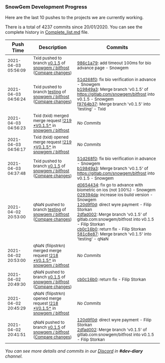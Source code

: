 
### SnowGem Development Progress

Here are the last 10 pushes to the projects we are currently working.

There is a total of 4237 commits since 20/01/2020. You can see the complete history in
 [Complete_list.md](Complete_list.md) file.

| Push Time | Description | Commits |
| --- | --- | --- |
| <sub>2021-04-03 05:56:09</sub> | <sub>Txid pushed to branch [v0\.1\.5](https://gitlab.com/snowgem/bitfrost/commits/v0.1.5) of [snowgem / bitfrost](https://gitlab.com/snowgem/bitfrost) ([Compare changes](https://gitlab.com/snowgem/bitfrost/compare/b19849a3449942e3e8c6cfa1edd603d4cb614f03...986c1a79ccccd7f982ebcd39b3be04c83bbb17b2))</sub> | <sub>[986c1a79](https://gitlab.com/snowgem/bitfrost/-/commit/986c1a79ccccd7f982ebcd39b3be04c83bbb17b2): add timeout 100ms for bio advance page - Snowgem</sub> |
| <sub>2021-04-03 04:56:24</sub> | <sub>Txid pushed to branch [testing](https://gitlab.com/snowgem/bitfrost/commits/testing) of [snowgem / bitfrost](https://gitlab.com/snowgem/bitfrost) ([Compare changes](https://gitlab.com/snowgem/bitfrost/compare/581c8e875b63805a3aad556a8a2d9ab39a75dd7f...f9764b379c869b682f34466133d4dd0e6e36c938))</sub> | <sub>[51d268f0](https://gitlab.com/snowgem/bitfrost/-/commit/51d268f03470281f66f2dc5347546ab00b77dc99): fix bio verification in advance - Snowgem<br>[b19849a3](https://gitlab.com/snowgem/bitfrost/-/commit/b19849a3449942e3e8c6cfa1edd603d4cb614f03): Merge branch 'v0.1.5' of https://gitlab.com/snowgem/bitfrost into v0.1.5 - Snowgem<br>[f9764b37](https://gitlab.com/snowgem/bitfrost/-/commit/f9764b379c869b682f34466133d4dd0e6e36c938): Merge branch 'v0.1.5' into 'testing' - Txid</sub> |
| <sub>2021-04-03 04:56:23</sub> | <sub>Txid (txid) merged merge request [\!219 \*V0\.1\.5\*](https://gitlab.com/snowgem/bitfrost/-/merge_requests/219) in [snowgem / bitfrost](https://gitlab.com/snowgem/bitfrost)</sub> | <sub>_No Commits_</sub> |
| <sub>2021-04-03 04:56:17</sub> | <sub>Txid (txid) opened merge request [\!219 \*V0\.1\.5\*](https://gitlab.com/snowgem/bitfrost/-/merge_requests/219) in [snowgem / bitfrost](https://gitlab.com/snowgem/bitfrost)</sub> | <sub>_No Commits_</sub> |
| <sub>2021-04-03 04:37:48</sub> | <sub>Txid pushed to branch [v0\.1\.5](https://gitlab.com/snowgem/bitfrost/commits/v0.1.5) of [snowgem / bitfrost](https://gitlab.com/snowgem/bitfrost) ([Compare changes](https://gitlab.com/snowgem/bitfrost/compare/cb0c16b09d3e1911d0dfa166ffbb84793e0bd6e6...b19849a3449942e3e8c6cfa1edd603d4cb614f03))</sub> | <sub>[51d268f0](https://gitlab.com/snowgem/bitfrost/-/commit/51d268f03470281f66f2dc5347546ab00b77dc99): fix bio verification in advance - Snowgem<br>[b19849a3](https://gitlab.com/snowgem/bitfrost/-/commit/b19849a3449942e3e8c6cfa1edd603d4cb614f03): Merge branch 'v0.1.5' of https://gitlab.com/snowgem/bitfrost into v0.1.5 - Snowgem</sub> |
| <sub>2021-04-02 20:53:00</sub> | <sub>qNaN pushed to branch [testing](https://gitlab.com/snowgem/bitfrost/commits/testing) of [snowgem / bitfrost](https://gitlab.com/snowgem/bitfrost) ([Compare changes](https://gitlab.com/snowgem/bitfrost/compare/9dc701f9c1f48e6f283a1f8fd2f30e66ce239182...581c8e875b63805a3aad556a8a2d9ab39a75dd7f))</sub> | <sub>[d0654434](https://gitlab.com/snowgem/bitfrost/-/commit/d0654434912f3d2538aec284ce18e8dd48420837): fix go to advance with biometric on ios (not 100%) - Snowgem<br>[029394da](https://gitlab.com/snowgem/bitfrost/-/commit/029394da5c3df9ff5a657e95ca982ca7082ac41d): increase ios build version - Snowgem<br>[120d9f0d](https://gitlab.com/snowgem/bitfrost/-/commit/120d9f0df56dc43ad389bc4a35824d70b0565351): direct wyre payment - Filip Storkan<br>[2dfad002](https://gitlab.com/snowgem/bitfrost/-/commit/2dfad002c8532587d31542ede23826bb5bd17e3f): Merge branch 'v0.1.5' of gitlab.com:snowgem/bitfrost into v0.1.5 - Filip Storkan<br>[cb0c16b0](https://gitlab.com/snowgem/bitfrost/-/commit/cb0c16b09d3e1911d0dfa166ffbb84793e0bd6e6): return fix - Filip Storkan<br>[581c8e87](https://gitlab.com/snowgem/bitfrost/-/commit/581c8e875b63805a3aad556a8a2d9ab39a75dd7f): Merge branch 'v0.1.5' into 'testing' - qNaN</sub> |
| <sub>2021-04-02 20:53:00</sub> | <sub>qNaN (filipstrkn) merged merge request [\!218 \*V0\.1\.5\*](https://gitlab.com/snowgem/bitfrost/-/merge_requests/218) in [snowgem / bitfrost](https://gitlab.com/snowgem/bitfrost)</sub> | <sub>_No Commits_</sub> |
| <sub>2021-04-02 20:49:30</sub> | <sub>qNaN pushed to branch [v0\.1\.5](https://gitlab.com/snowgem/bitfrost/commits/v0.1.5) of [snowgem / bitfrost](https://gitlab.com/snowgem/bitfrost) ([Compare changes](https://gitlab.com/snowgem/bitfrost/compare/2dfad002c8532587d31542ede23826bb5bd17e3f...cb0c16b09d3e1911d0dfa166ffbb84793e0bd6e6))</sub> | <sub>[cb0c16b0](https://gitlab.com/snowgem/bitfrost/-/commit/cb0c16b09d3e1911d0dfa166ffbb84793e0bd6e6): return fix - Filip Storkan</sub> |
| <sub>2021-04-02 20:45:29</sub> | <sub>qNaN (filipstrkn) opened merge request [\!218 \*V0\.1\.5\*](https://gitlab.com/snowgem/bitfrost/-/merge_requests/218) in [snowgem / bitfrost](https://gitlab.com/snowgem/bitfrost)</sub> | <sub>_No Commits_</sub> |
| <sub>2021-04-02 20:41:51</sub> | <sub>qNaN pushed to branch [v0\.1\.5](https://gitlab.com/snowgem/bitfrost/commits/v0.1.5) of [snowgem / bitfrost](https://gitlab.com/snowgem/bitfrost) ([Compare changes](https://gitlab.com/snowgem/bitfrost/compare/029394da5c3df9ff5a657e95ca982ca7082ac41d...2dfad002c8532587d31542ede23826bb5bd17e3f))</sub> | <sub>[120d9f0d](https://gitlab.com/snowgem/bitfrost/-/commit/120d9f0df56dc43ad389bc4a35824d70b0565351): direct wyre payment - Filip Storkan<br>[2dfad002](https://gitlab.com/snowgem/bitfrost/-/commit/2dfad002c8532587d31542ede23826bb5bd17e3f): Merge branch 'v0.1.5' of gitlab.com:snowgem/bitfrost into v0.1.5 - Filip Storkan</sub> |

_You can see more details and commits in our [Discord](https://discord.gg/zumGnbg) in **#dev-diary** channel._
